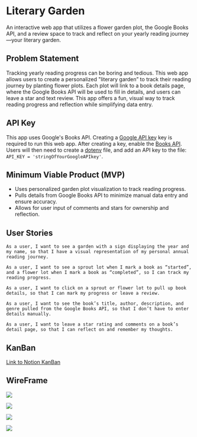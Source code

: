 
# Literary Garden

An interactive web app that utilizes a flower garden plot, the Google Books API, and a review space to track and reflect on your yearly reading journey—your literary garden.

## Problem Statement
Tracking yearly reading progress can be boring and tedious. This web app allows users to create a personalized "literary garden” to track their reading journey by planting flower plots. Each plot will link to a book details page, where the Google Books API will be used to fill in details, and users can leave a star and text review. This app offers a fun, visual way to track reading progress and reflection while simplifying data entry.

## API Key
This app uses Google's Books API. Creating a [Google API key](https://console.cloud.google.com/apis) key is required to run this web app. After creating a key, enable the [Books API](https://console.cloud.google.com/marketplace/product/google/books.googleapis.com). Users will then need to create a [dotenv](https://www.npmjs.com/package/dotenv) file, and add an API key to the file: `API_KEY = 'stringOfYourGoogleAPIkey'`.

## Minimum Viable Product (MVP)
- Uses personalized garden plot visualization to track reading progress.
- Pulls details from Google Books API to minimize manual data entry and ensure accuracy.
- Allows for user input of comments and stars for ownership and reflection.

## User Stories

    As a user, I want to see a garden with a sign displaying the year and my name, so that I have a visual representation of my personal annual reading journey.

    As a user, I want to see a sprout lot when I mark a book as “started”, and a flower lot when I mark a book as “completed”, so I can track my reading progress.

    As a user, I want to click on a sprout or flower lot to pull up book details, so that I can mark my progress or leave a review.

    As a user, I want to see the book’s title, author, description, and genre pulled from the Google Books API, so that I don’t have to enter details manually.

    As a user, I want to leave a star rating and comments on a book’s detail page, so that I can reflect on and remember my thoughts.

## KanBan
[Link to Notion KanBan](https://poised-singer-cab.notion.site/1993d40b29328061863bcb43d3202dad?v=1993d40b2932808999c0000cc88184c6&pvs=4)

## WireFrame

![](https://file.notion.so/f/f/1c1f1302-e4ef-46ee-91ef-28fa5493fa2d/635addc3-8a8d-4f15-9fd2-25b96efc021b/1.png?table=block&id=1993d40b-2932-8011-9547-c95190c68d5f&spaceId=1c1f1302-e4ef-46ee-91ef-28fa5493fa2d&expirationTimestamp=1739512800000&signature=4SrkwBvocNZPCm6tfCkPBPJ2hkoOS73U5OCfWTpFXWo&downloadName=1.png)

![](https://file.notion.so/f/f/1c1f1302-e4ef-46ee-91ef-28fa5493fa2d/cbb507a6-27db-4f81-9eb1-2688db545599/2.png?table=block&id=1993d40b-2932-8030-bb10-d523d66c43cc&spaceId=1c1f1302-e4ef-46ee-91ef-28fa5493fa2d&expirationTimestamp=1739512800000&signature=9EOXccOrvaou10MIrfxzIT0tsUI_tMRqDwbBF9JlQD0&downloadName=2.png)

![](https://file.notion.so/f/f/1c1f1302-e4ef-46ee-91ef-28fa5493fa2d/04a7e7bf-019d-4b99-a129-bd5b6c636004/3.png?table=block&id=1993d40b-2932-8070-ba14-e9d37d2f7db6&spaceId=1c1f1302-e4ef-46ee-91ef-28fa5493fa2d&expirationTimestamp=1739512800000&signature=EeiQ0B4sCkVqOO-xosthgyBFRdcQBRtSlMkWISLeWPY&downloadName=3.png)

![](https://file.notion.so/f/f/1c1f1302-e4ef-46ee-91ef-28fa5493fa2d/c75eba5b-80c3-464e-8849-5ec54e047674/5.png?table=block&id=1993d40b-2932-8089-baa3-f41d96bd5ca6&spaceId=1c1f1302-e4ef-46ee-91ef-28fa5493fa2d&expirationTimestamp=1739512800000&signature=MbDVDKxS3IjlUqqFgJwWuM_h5dsbcrg94Aj0SgtQvO0&downloadName=5.png)